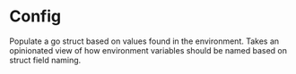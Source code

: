 # Config

Populate a go struct based on values found in the environment. Takes an opinionated view of how environment variables should be named based on struct field naming.
